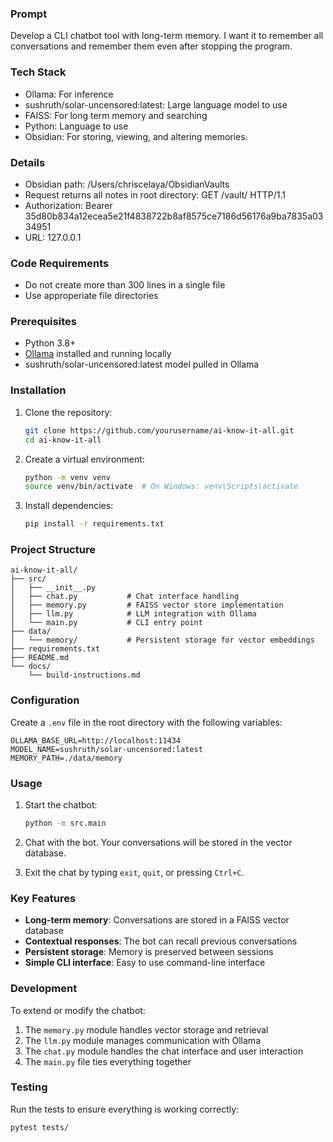 ### Prompt

Develop a CLI chatbot tool with long-term memory. I want it to remember all conversations and remember them even after stopping the program.

### Tech Stack
- Ollama: For inference
- sushruth/solar-uncensored:latest: Large language model to use
- FAISS: For long term memory and searching
- Python: Language to use
- Obsidian: For storing, viewing, and altering memories.

### Details
- Obsidian path: /Users/chriscelaya/ObsidianVaults
- Request returns all notes in root directory: GET /vault/ HTTP/1.1
- Authorization: Bearer 35d80b834a12ecea5e21f4838722b8af8575ce7186d56176a9ba7835a0334951
- URL: 127.0.0.1

### Code Requirements
- Do not create more than 300 lines in a single file
- Use approperiate file directories


### Prerequisites

- Python 3.8+
- [Ollama](https://ollama.ai/) installed and running locally
- sushruth/solar-uncensored:latest model pulled in Ollama

### Installation

1. Clone the repository:
   ```bash
   git clone https://github.com/yourusername/ai-know-it-all.git
   cd ai-know-it-all
   ```

2. Create a virtual environment:
   ```bash
   python -m venv venv
   source venv/bin/activate  # On Windows: venv\Scripts\activate
   ```

3. Install dependencies:
   ```bash
   pip install -r requirements.txt
   ```

### Project Structure

```
ai-know-it-all/
├── src/
│   ├── __init__.py
│   ├── chat.py           # Chat interface handling
│   ├── memory.py         # FAISS vector store implementation
│   ├── llm.py            # LLM integration with Ollama
│   └── main.py           # CLI entry point
├── data/
│   └── memory/           # Persistent storage for vector embeddings
├── requirements.txt
├── README.md
└── docs/
    └── build-instructions.md
```

### Configuration

Create a `.env` file in the root directory with the following variables:
```
OLLAMA_BASE_URL=http://localhost:11434
MODEL_NAME=sushruth/solar-uncensored:latest
MEMORY_PATH=./data/memory
```

### Usage

1. Start the chatbot:
   ```bash
   python -m src.main
   ```

2. Chat with the bot. Your conversations will be stored in the vector database.

3. Exit the chat by typing `exit`, `quit`, or pressing `Ctrl+C`.

### Key Features

- **Long-term memory**: Conversations are stored in a FAISS vector database
- **Contextual responses**: The bot can recall previous conversations
- **Persistent storage**: Memory is preserved between sessions
- **Simple CLI interface**: Easy to use command-line interface

### Development

To extend or modify the chatbot:

1. The `memory.py` module handles vector storage and retrieval
2. The `llm.py` module manages communication with Ollama
3. The `chat.py` module handles the chat interface and user interaction
4. The `main.py` file ties everything together

### Testing

Run the tests to ensure everything is working correctly:
```bash
pytest tests/
```